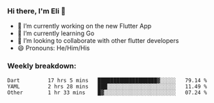 ### Hi there, I'm Eli 👋
- 🔭 I’m currently working on the new Flutter App
- 🌱 I’m currently learning Go
- 🦄 I’m looking to collaborate with other flutter developers
- 😄 Pronouns: He/Him/His

### Weekly breakdown:
<!--START_SECTION:waka-->

```text
Dart         17 hrs 5 mins   ███████████████████▓░░░░░   79.14 %
YAML         2 hrs 28 mins   ███░░░░░░░░░░░░░░░░░░░░░░   11.49 %
Other        1 hr 33 mins    █▓░░░░░░░░░░░░░░░░░░░░░░░   07.24 %
```

<!--END_SECTION:waka-->
